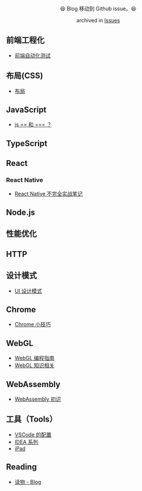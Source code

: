 <p align="center">😆 Blog 移动到 Github issue。😆</p>

<p align="center">archived in <a href="https://github.com/AlvinMi/yuhui.dev/issues">Issues</a> </p>

## 前端工程化

- [前端自动化测试](https://github.com/AlvinMi/yuhui.dev/issues/23)

## 布局(CSS)

- [布局](https://github.com/AlvinMi/yuhui.dev/issues/14)

## JavaScript

- [js == 和 === ？](https://github.com/AlvinMi/yuhui.dev/issues/15)

## TypeScript


## React

### React Native 

- [React Native 不完全实战笔记](https://github.com/AlvinMi/yuhui.dev/issues/17)

## Node.js

## 性能优化

## HTTP

## 设计模式

- [UI 设计模式]()

## Chrome 

- [Chrome 小技巧](https://github.com/AlvinMi/yuhui.dev/issues/24)

## WebGL

- [WebGL 编程指南](https://github.com/AlvinMi/yuhui.dev/issues/4)
- [WebGL 知识相关](https://github.com/AlvinMi/yuhui.dev/issues/7)

## WebAssembly

- [WebAssembly 初识](https://github.com/AlvinMi/yuhui.dev/issues/10)

## 工具（Tools）

- [VSCode 的配置]()
- [IDEA 系列](https://github.com/AlvinMi/yuhui.dev/issues/6)
- [iPad](https://github.com/AlvinMi/yuhui.dev/issues/16)

## Reading

- [读物 - Blog](https://github.com/AlvinMi/yuhui.dev/issues/1)
